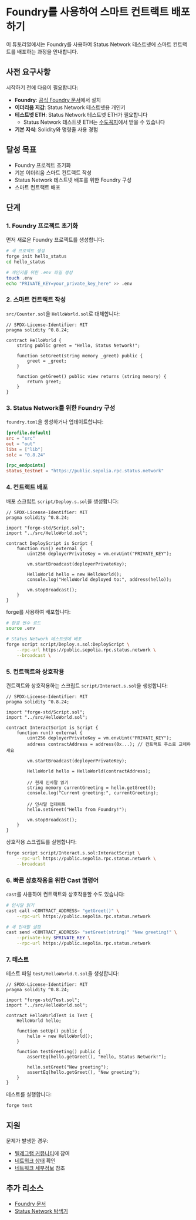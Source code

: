 # Foundry를 사용하여 스마트 컨트랙트 배포하기

이 튜토리얼에서는 Foundry를 사용하여 Status Network 테스트넷에 스마트 컨트랙트를 배포하는 과정을 안내합니다.

## 사전 요구사항

시작하기 전에 다음이 필요합니다:

- **Foundry**: [공식 Foundry 문서](https://book.getfoundry.sh/getting-started/installation)에서 설치
- **이더리움 지갑**: Status Network 테스트넷용 개인키
- **테스트넷 ETH**: Status Network 테스트넷 ETH가 필요합니다
  - Status Network 테스트넷 ETH는 [수도꼭지](/tools/testnet-faucets)에서 받을 수 있습니다
- **기본 지식**: Solidity와 명령줄 사용 경험

## 달성 목표

- Foundry 프로젝트 초기화
- 기본 이더리움 스마트 컨트랙트 작성
- Status Network 테스트넷 배포를 위한 Foundry 구성
- 스마트 컨트랙트 배포

## 단계

### 1. Foundry 프로젝트 초기화

먼저 새로운 Foundry 프로젝트를 생성합니다:

```bash
# 새 프로젝트 생성
forge init hello_status
cd hello_status

# 개인키를 위한 .env 파일 생성
touch .env
echo "PRIVATE_KEY=your_private_key_here" >> .env
```

### 2. 스마트 컨트랙트 작성

`src/Counter.sol`을 `HelloWorld.sol`로 대체합니다:

```solidity
// SPDX-License-Identifier: MIT
pragma solidity ^0.8.24;

contract HelloWorld {
    string public greet = "Hello, Status Network!";

    function setGreet(string memory _greet) public {
        greet = _greet;
    }

    function getGreet() public view returns (string memory) {
        return greet;
    }
}
```

### 3. Status Network를 위한 Foundry 구성

`foundry.toml`을 생성하거나 업데이트합니다:

```toml
[profile.default]
src = "src"
out = "out"
libs = ["lib"]
solc = "0.8.24"

[rpc_endpoints]
status_testnet = "https://public.sepolia.rpc.status.network"
```

### 4. 컨트랙트 배포

배포 스크립트 `script/Deploy.s.sol`을 생성합니다:

```solidity
// SPDX-License-Identifier: MIT
pragma solidity ^0.8.24;

import "forge-std/Script.sol";
import "../src/HelloWorld.sol";

contract DeployScript is Script {
    function run() external {
        uint256 deployerPrivateKey = vm.envUint("PRIVATE_KEY");
        
        vm.startBroadcast(deployerPrivateKey);
        
        HelloWorld hello = new HelloWorld();
        console.log("HelloWorld deployed to:", address(hello));
        
        vm.stopBroadcast();
    }
}
```

forge를 사용하여 배포합니다:

```bash
# 환경 변수 로드
source .env

# Status Network 테스트넷에 배포
forge script script/Deploy.s.sol:DeployScript \
    --rpc-url https://public.sepolia.rpc.status.network \
    --broadcast \
```

### 5. 컨트랙트와 상호작용

컨트랙트와 상호작용하는 스크립트 `script/Interact.s.sol`을 생성합니다:

```solidity
// SPDX-License-Identifier: MIT
pragma solidity ^0.8.24;

import "forge-std/Script.sol";
import "../src/HelloWorld.sol";

contract InteractScript is Script {
    function run() external {
        uint256 deployerPrivateKey = vm.envUint("PRIVATE_KEY");
        address contractAddress = address(0x...); // 컨트랙트 주소로 교체하세요
        
        vm.startBroadcast(deployerPrivateKey);
        
        HelloWorld hello = HelloWorld(contractAddress);
        
        // 현재 인사말 읽기
        string memory currentGreeting = hello.getGreet();
        console.log("Current greeting:", currentGreeting);
        
        // 인사말 업데이트
        hello.setGreet("Hello from Foundry!");
        
        vm.stopBroadcast();
    }
}
```

상호작용 스크립트를 실행합니다:

```bash
forge script script/Interact.s.sol:InteractScript \
    --rpc-url https://public.sepolia.rpc.status.network \
    --broadcast
```

### 6. 빠른 상호작용을 위한 Cast 명령어

`cast`를 사용하여 컨트랙트와 상호작용할 수도 있습니다:

```bash
# 인사말 읽기
cast call <CONTRACT_ADDRESS> "getGreet()" \
    --rpc-url https://public.sepolia.rpc.status.network

# 새 인사말 설정
cast send <CONTRACT_ADDRESS> "setGreet(string)" "New greeting!" \
    --private-key $PRIVATE_KEY \
    --rpc-url https://public.sepolia.rpc.status.network
```

### 7. 테스트

테스트 파일 `test/HelloWorld.t.sol`을 생성합니다:

```solidity
// SPDX-License-Identifier: MIT
pragma solidity ^0.8.24;

import "forge-std/Test.sol";
import "../src/HelloWorld.sol";

contract HelloWorldTest is Test {
    HelloWorld hello;

    function setUp() public {
        hello = new HelloWorld();
    }

    function testGreeting() public {
        assertEq(hello.getGreet(), "Hello, Status Network!");
        
        hello.setGreet("New greeting");
        assertEq(hello.getGreet(), "New greeting");
    }
}
```

테스트를 실행합니다:

```bash
forge test
```

## 지원

문제가 발생한 경우:
- [텔레그램 커뮤니티](https://t.me)에 참여
- [네트워크 상태](https://health.status.network) 확인
- [네트워크 세부정보](/general-info/network-details) 참조

## 추가 리소스

- [Foundry 문서](https://book.getfoundry.sh/)
- [Status Network 탐색기](https://sepoliascan.status.network)
